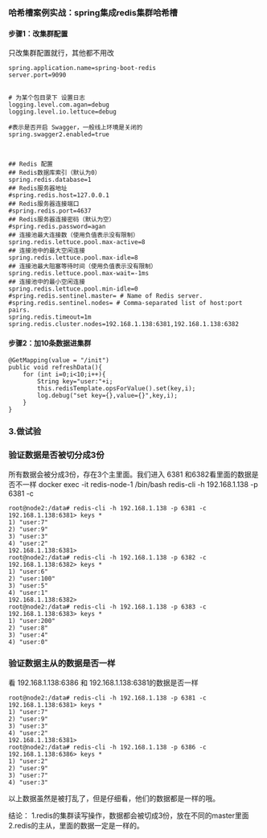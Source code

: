 ### 哈希槽案例实战：spring集成redis集群哈希槽

#### 步骤1：改集群配置
只改集群配置就行，其他都不用改 
``` 
spring.application.name=spring-boot-redis
server.port=9090


# 为某个包目录下 设置日志
logging.level.com.agan=debug
logging.level.io.lettuce=debug

#表示是否开启 Swagger，一般线上环境是关闭的
spring.swagger2.enabled=true



## Redis 配置
## Redis数据库索引（默认为0）
spring.redis.database=1
## Redis服务器地址
#spring.redis.host=127.0.0.1
## Redis服务器连接端口
#spring.redis.port=4637
## Redis服务器连接密码（默认为空）
#spring.redis.password=agan
## 连接池最大连接数（使用负值表示没有限制）
spring.redis.lettuce.pool.max-active=8
## 连接池中的最大空闲连接
spring.redis.lettuce.pool.max-idle=8
## 连接池最大阻塞等待时间（使用负值表示没有限制）
spring.redis.lettuce.pool.max-wait=-1ms
## 连接池中的最小空闲连接
spring.redis.lettuce.pool.min-idle=0
#spring.redis.sentinel.master= # Name of Redis server.
#spring.redis.sentinel.nodes= # Comma-separated list of host:port pairs.
spring.redis.timeout=1m
spring.redis.cluster.nodes=192.168.1.138:6381,192.168.1.138:6382

```
#### 步骤2：加10条数据进集群
``` 
@GetMapping(value = "/init")
public void refreshData(){
    for (int i=0;i<10;i++){
        String key="user:"+i;
        this.redisTemplate.opsForValue().set(key,i);
        log.debug("set key={},value={}",key,i);
    }
}
```



### 3.做试验


### 验证数据是否被切分成3份
所有数据会被分成3份，存在3个主里面。我们进入 6381 和6382看里面的数据是否不一样
docker exec -it redis-node-1 /bin/bash
redis-cli -h 192.168.1.138 -p 6381 -c

```
root@node2:/data# redis-cli -h 192.168.1.138 -p 6381 -c
192.168.1.138:6381> keys *
1) "user:7"
2) "user:9"
3) "user:3"
4) "user:2"
192.168.1.138:6381>
root@node2:/data# redis-cli -h 192.168.1.138 -p 6382 -c
192.168.1.138:6382> keys *
1) "user:6"
2) "user:100"
3) "user:5"
4) "user:1"
192.168.1.138:6382>
root@node2:/data# redis-cli -h 192.168.1.138 -p 6383 -c
192.168.1.138:6383> keys *
1) "user:200"
2) "user:8"
3) "user:4"
4) "user:0"
```
### 验证数据主从的数据是否一样
看 192.168.1.138:6386 和 192.168.1.138:6381的数据是否一样 
``` 
root@node2:/data# redis-cli -h 192.168.1.138 -p 6381 -c
192.168.1.138:6381> keys *
1) "user:7"
2) "user:9"
3) "user:3"
4) "user:2"
192.168.1.138:6381>
root@node2:/data# redis-cli -h 192.168.1.138 -p 6386 -c
192.168.1.138:6386> keys *
1) "user:2"
2) "user:9"
3) "user:7"
4) "user:3"
```

以上数据虽然是被打乱了，但是仔细看，他们的数据都是一样的哦。


结论：
1.redis的集群读写操作，数据都会被切成3份，放在不同的master里面
2.redis的主从，里面的数据一定是一样的。


